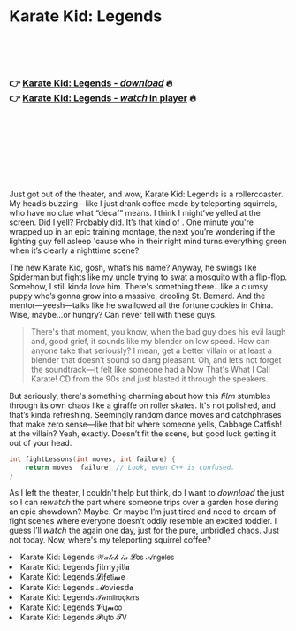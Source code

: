 <h1>Karate Kid: Legends</h1>

<br><br><br>

<h3>👉 <a href="https://Tylers-otheradvic1989.github.io/dufjkxfwsb/">Karate Kid: Legends - 𝘥𝘰𝘸𝘯𝘭𝘰𝘢𝘥</a> 🔥<br>
👉 <a href="https://Tylers-otheradvic1989.github.io/dufjkxfwsb/">Karate Kid: Legends - 𝘸𝘢𝘵𝘤𝘩 in player</a> 🔥
</h3>



<br><br><br><br><br><br><br>


Just got out of the theater, and wow, Karate Kid: Legends is a rollercoaster. My head’s buzzing—like I just drank coffee made by teleporting squirrels, who have no clue what “decaf” means. I think I might’ve yelled at the screen. Did I yell? Probably did. It’s that kind of  . One minute you're wrapped up in an epic training montage, the next you’re wondering if the lighting guy fell asleep 'cause who in their right mind turns everything green when it’s clearly a nighttime scene?

The new Karate Kid, gosh, what’s his name? Anyway, he swings like Spiderman but fights like my uncle trying to swat a mosquito with a flip-flop. Somehow, I still kinda love him. There's something there...like a clumsy puppy who’s gonna grow into a massive, drooling St. Bernard. And the mentor—yeesh—talks like he swallowed all the fortune cookies in China. Wise, maybe...or hungry? Can never tell with these guys. 

> There's that moment, you know, when the bad guy does his evil laugh and, good grief, it sounds like my blender on low speed. How can anyone take that seriously? I mean, get a better villain or at least a blender that doesn’t sound so dang pleasant. Oh, and let’s not forget the soundtrack—it felt like someone had a Now That's What I Call Karate! CD from the 90s and just blasted it through the speakers.

But seriously, there's something charming about how this 𝘧𝘪𝘭𝘮 stumbles through its own chaos like a giraffe on roller skates. It's not polished, and that’s kinda refreshing. Seemingly random dance moves and catchphrases that make zero sense—like that bit where someone yells, Cabbage Catfish! at the villain? Yeah, exactly. Doesn’t fit the scene, but good luck getting it out of your head.

```cpp
int fightLessons(int moves, int failure) {
    return moves  failure; // Look, even C++ is confused.
}
```

As I left the theater, I couldn't help but think, do I want to 𝘥𝘰𝘸𝘯𝘭𝘰𝘢𝘥 the   just so I can re𝘸𝘢𝘵𝘤𝘩 the part where someone trips over a garden hose during an epic showdown? Maybe. Or maybe I’m just tired and need to dream of fight scenes where everyone doesn’t oddly resemble an excited toddler. I guess I’ll 𝘸𝘢𝘵𝘤𝘩 the   again one day, just for the pure, unbridled chaos. Just not today. Now, where's my teleporting squirrel coffee?

<li>Karate Kid: Legends 𝒲𝒶𝓉𝒸𝒽 𝒾𝓃 𝓛𝗈𝗌 𝒜𝗇𝗀𝖾𝗅𝖾𝗌</li>
<li>Karate Kid: Legends ƒ𝗂𝗅𝗆𝗒𝓏𝗂𝗅𝗅𝖆</li>
<li>Karate Kid: Legends 𝓛𝗂ƒ𝖾𝗍𝗂𝓶𝖾</li>
<li>Karate Kid: Legends 𝓜𝗈ν𝗂𝖾𝗌ԁ𝖆</li>
<li>Karate Kid: Legends 𝒯𝒶𝗆𝗂𝗅𝗋𝗈ç𝗄𝑒𝗋𝗌</li>
<li>Karate Kid: Legends 𝓥ų𝓶𝗈𝗈</li>
<li>Karate Kid: Legends 𝓟𝗅ų𝗍𝗈 𝓣𝖵</li>
